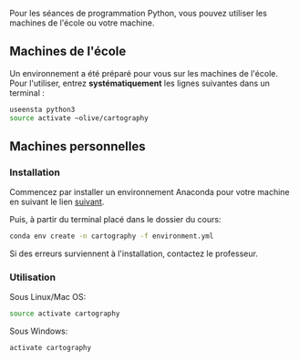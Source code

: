 Pour les séances de programmation Python, vous pouvez utiliser les machines de l'école ou votre machine.

## Machines de l'école

Un environnement a été préparé pour vous sur les machines de l'école. Pour l'utiliser, entrez **systématiquement** les lignes suivantes dans un terminal :
```sh
useensta python3
source activate ~olive/cartography
```

## Machines personnelles

### Installation

Commencez par installer un environnement Anaconda pour votre machine en suivant le lien [suivant](https://www.continuum.io/downloads).

Puis, à partir du terminal placé dans le dossier du cours:
```sh
conda env create -n cartography -f environment.yml
```

Si des erreurs surviennent à l'installation, contactez le professeur.

### Utilisation

Sous Linux/Mac OS:
```sh
source activate cartography
```

Sous Windows:
```sh
activate cartography
```

